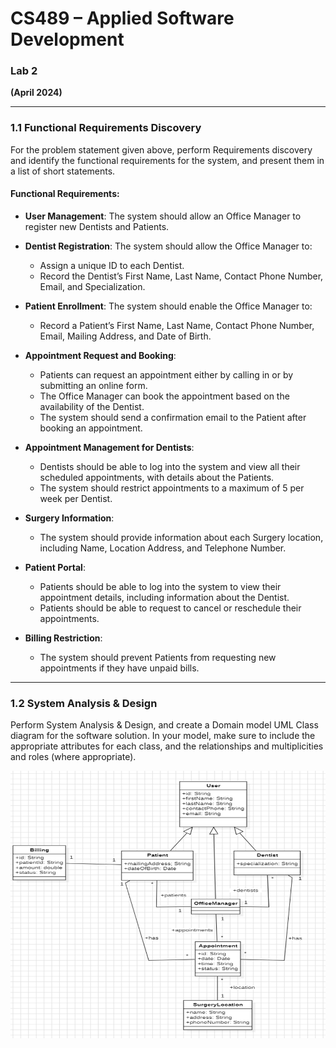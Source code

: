 # CS489 – Applied Software Development
### Lab 2
**(April 2024)**

---

### 1.1 Functional Requirements Discovery

For the problem statement given above, perform Requirements discovery and identify the functional requirements for the system, and present them in a list of short statements.

#### Functional Requirements:

- **User Management**: The system should allow an Office Manager to register new Dentists and Patients.

- **Dentist Registration**: The system should allow the Office Manager to:
  - Assign a unique ID to each Dentist.
  - Record the Dentist’s First Name, Last Name, Contact Phone Number, Email, and Specialization.

- **Patient Enrollment**: The system should enable the Office Manager to:
  - Record a Patient’s First Name, Last Name, Contact Phone Number, Email, Mailing Address, and Date of Birth.

- **Appointment Request and Booking**:
  - Patients can request an appointment either by calling in or by submitting an online form.
  - The Office Manager can book the appointment based on the availability of the Dentist.
  - The system should send a confirmation email to the Patient after booking an appointment.

- **Appointment Management for Dentists**:
  - Dentists should be able to log into the system and view all their scheduled appointments, with details about the Patients.
  - The system should restrict appointments to a maximum of 5 per week per Dentist.

- **Surgery Information**:
  - The system should provide information about each Surgery location, including Name, Location Address, and Telephone Number.

- **Patient Portal**:
  - Patients should be able to log into the system to view their appointment details, including information about the Dentist.
  - Patients should be able to request to cancel or reschedule their appointments.

- **Billing Restriction**:
  - The system should prevent Patients from requesting new appointments if they have unpaid bills.

---

### 1.2 System Analysis & Design

Perform System Analysis & Design, and create a Domain model UML Class diagram for the software solution. In your model, make sure to include the appropriate attributes for each class, and the relationships and multiplicities and roles (where appropriate). 

![UML Class Diagram](iamges/diagram.png)
